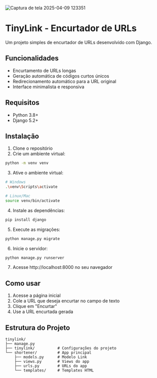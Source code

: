 
![Captura de tela 2025-04-09 123351](https://github.com/user-attachments/assets/8f67b29b-9c15-4d3f-b4c6-8881ad4f7d6f)

# TinyLink - Encurtador de URLs

Um projeto simples de encurtador de URLs desenvolvido com Django.

## Funcionalidades

- Encurtamento de URLs longas
- Geração automática de códigos curtos únicos
- Redirecionamento automático para a URL original
- Interface minimalista e responsiva

## Requisitos

- Python 3.8+
- Django 5.2+

## Instalação

1. Clone o repositório
2. Crie um ambiente virtual:
```bash
python -m venv venv
```

3. Ative o ambiente virtual:
```bash
# Windows
.\venv\Scripts\activate

# Linux/Mac
source venv/bin/activate
```

4. Instale as dependências:
```bash
pip install django
```

5. Execute as migrações:
```bash
python manage.py migrate
```

6. Inicie o servidor:
```bash
python manage.py runserver
```

7. Acesse http://localhost:8000 no seu navegador

## Como usar

1. Acesse a página inicial
2. Cole a URL que deseja encurtar no campo de texto
3. Clique em "Encurtar"
4. Use a URL encurtada gerada

## Estrutura do Projeto

```
tinylink/
├── manage.py
├── tinylink/          # Configurações do projeto
└── shortener/         # App principal
    ├── models.py      # Modelo Link
    ├── views.py       # Views do app
    ├── urls.py        # URLs do app
    └── templates/     # Templates HTML
``` 
